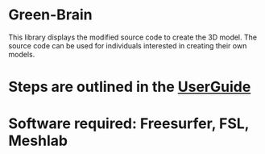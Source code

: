 # Green-Brain
This library displays the modified source code to create the 3D model.
The source code can be used for individuals interested in creating their own models.
# Steps are outlined in the [UserGuide](https://github.com/trendscenter/green-brain/blob/main/UserGuide.md)
# Software required: Freesurfer, FSL, Meshlab
